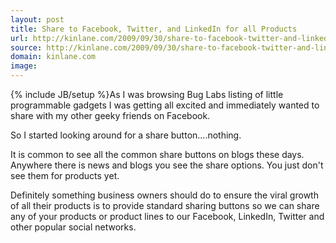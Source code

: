 ```yaml
---
layout: post
title: Share to Facebook, Twitter, and LinkedIn for all Products
url: http://kinlane.com/2009/09/30/share-to-facebook-twitter-and-linkedin-for-all-products/
source: http://kinlane.com/2009/09/30/share-to-facebook-twitter-and-linkedin-for-all-products/
domain: kinlane.com
image: 
---
```

{% include JB/setup %}As I was browsing Bug Labs listing of little programmable gadgets I was getting all excited and immediately wanted to share with my other geeky friends on Facebook.<p></p>
So I started looking around for a share button....nothing.<p></p>
It is common to see all the common share buttons on blogs these days. Anywhere there is news and blogs you see the share options. You just don't see them for products yet.<p></p>
Definitely something business owners should do to ensure the viral growth of all their products is to provide standard sharing buttons so we can share any of your products or product lines to our Facebook, LinkedIn, Twitter and other popular social networks.